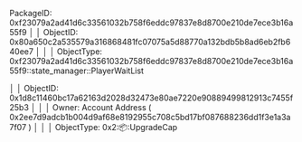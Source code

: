 PackageID: 0xf23079a2ad41d6c33561032b758f6eddc97837e8d8700e210de7ece3b16a55f9
│  │ ObjectID: 0x80a650c2a535579a316868481fc07075a5d88770a132bdb5b8ad6eb2fb640ee7                                   │
│  │ ObjectType: 0xf23079a2ad41d6c33561032b758f6eddc97837e8d8700e210de7ece3b16a55f9::state_manager::PlayerWaitList

│  │ ObjectID: 0x1d8c11460bc17a62163d2028d32473e80ae7220e90889499812913c7455f25b3                                   │
│  │ Owner: Account Address ( 0x2ee7d9adcb1b004d9af68e8192955c708c5bd17bf087688236dd1f3e1a3a7f07 )                  │
│  │ ObjectType: 0x2::package::UpgradeCap  